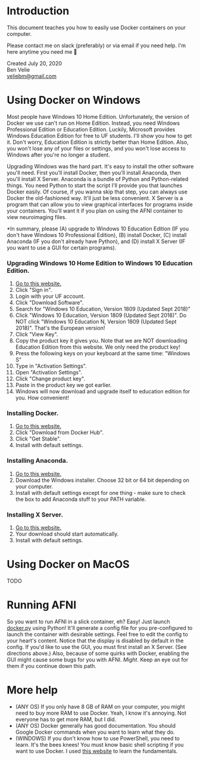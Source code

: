 # Introduction

This document teaches you how to easily use Docker containers on your computer.

Please contact me on slack (preferably) or via email if you need help. I'm here anytime you need me 🙂

Created July 20, 2020  
Ben Velie  
veliebm@gmail.com


# Using Docker on Windows

Most people have Windows 10 Home Edition. Unfortunately, the version of Docker we use can't run on Home Edition. Instead, you need Windows Professional Edition or Education Edition. Luckily, Microsoft provides Windows Education Edition for free to UF students. I'll show you how to get it. Don't worry, Education Edition is strictly better than Home Edition. Also, you won't lose any of your files or settings, and you won't lose access to Windows after you're no longer a student.

Upgrading Windows was the hard part. It's easy to install the other software you'll need. First you'll install Docker, then you'll install Anaconda, then you'll install X Server. Anaconda is a bundle of Python and Python-related things. You need Python to start the script I'll provide you that launches Docker easily. Of course, if you wanna skip that step, you can always use Docker the old-fashioned way. It'll just be less convenient. X Server is a program that can allow you to view graphical interfaces for programs inside your containers. You'll want it if you plan on using the AFNI container to view neuroimaging files.

*In summary, please (A) upgrade to Windows 10 Education Edition (IF you don't have Windows 10 Professional Edition), (B) install Docker, (C) install Anaconda (IF you don't already have Python), and (D) install X Server (IF you want to use a GUI for certain programs).

### Upgrading Windows 10 Home Edition to Windows 10 Education Edition.

1) [Go to this website.](https://azureforeducation.microsoft.com/devtools)
2) Click "Sign in".
3) Login with your UF account.
4) Click "Download Software".
5) Search for "Windows 10 Education, Version 1809 (Updated Sept 2018)"
6) Click "Windows 10 Education, Version 1809 (Updated Sept 2018)". Do NOT click "Windows 10 Education N, Version 1809 (Updated Sept 2018)". That's the European version!
7) Click "View Key".
8) Copy the product key it gives you. Note that we are NOT downloading Education Edition from this website. We only need the product key!
9) Press the following keys on your keyboard at the same time: "Windows S"
10) Type in "Activation Settings".
11) Open "Activation Settings".
12) Click "Change product key".
13) Paste in the product key we got earlier.
14) Windows will now download and upgrade itself to education edition for you. How convenient!

### Installing Docker.

1) [Go to this website.](https://docs.docker.com/docker-for-windows/install/)
2) Click "Download from Docker Hub".
3) Click "Get Stable".
4) Install with default settings.

### Installing Anaconda.
1) [Go to this website.](https://www.anaconda.com/products/individual)
2) Download the Windows installer. Choose 32 bit or 64 bit depending on your computer.
3) Install with default settings except for one thing - make sure to check the box to add Anaconda stuff to your PATH variable.

### Installing X Server.

1) [Go to this website.](https://sourceforge.net/projects/vcxsrv/files/latest/download) 
2) Your download should start automatically.
3) Install with default settings.

# Using Docker on MacOS
TODO

# Running AFNI

So you want to run AFNI in a slick container, eh? Easy! Just launch [docker.py](docker.py) using Python! It'll generate a config file for you pre-configured to launch the container with desirable settings. Feel free to edit the config to your heart's content. Notice that the display is disabled by default in the config. If you'd like to use the GUI, you must first install an X Server. (See directions above.) Also, because of some quirks with Docker, enabling the GUI might cause some bugs for you with AFNI. *Might*. Keep an eye out for them if you continue down this path.

# More help

- (ANY OS) If you only have 8 GB of RAM on your computer, you might need to buy more RAM to use Docker. Yeah, I know it's annoying. Not everyone has to get more RAM, but I did.
- (ANY OS) Docker generally has good documentation. You should Google Docker commands when you want to learn what they do.
- (WINDOWS) If you don't know how to use PowerShell, you need to learn. It's the bees knees! You must know basic shell scripting if you want to use Docker. I used [this website](https://learnpythonthehardway.org/python3/appendixa.html) to learn the fundamentals.

